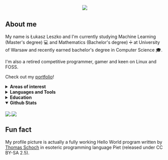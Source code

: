 <p align="center">
  <a href="https://www.youtube.com/watch?v=dQw4w9WgXcQ">
    <img src="https://media.giphy.com/media/xTiIzJSKB4l7xTouE8/giphy.gif" />
  </a>
</p>

## About me

My name is Łukasz Leszko and I'm currently studying Machine Learning (Master's degree) :computer: and Mathematics (Bachelor's degree) :heavy_division_sign: at University of Warsaw and recently earned bachelor's degree in Computer Science :mortar_board:.

I'm also a retired competitive programmer, gamer and keen on Linux and FOSS.

Check out my [portfolio](https://lukaszleszko.dev/)!

<details>
<summary><b>Areas of interest</b></summary>
<br>
  
- Programming languages (compilers, language design)
- Machine learning (LLMs)

</details>

<details>
<summary><b>Languages and Tools</b></summary>

<!--![linux](https://img.shields.io/badge/Linux-FCC624?style=for-the-badge&logo=linux&logoColor=black)
![python](https://img.shields.io/badge/Python-3776AB?style=for-the-badge&logo=python&logoColor=white)
![haskell](https://img.shields.io/badge/Haskell-5D4F85?style=for-the-badge&logo=haskell&logoColor=white)
![java](https://img.shields.io/badge/Java-FF160B?style=for-the-badge&logoColor=white)
![c++](https://img.shields.io/badge/C%2B%2B-00599C?style=for-the-badge&logo=c%2B%2B&logoColor=white)
![rust](https://img.shields.io/badge/Rust-FF9A00?style=for-the-badge&logo=rust&logoColor=white)
![typescript](https://img.shields.io/badge/Typescript-3178C6?style=for-the-badge&logo=typescript&logoColor=white)
![neovim](https://img.shields.io/badge/NeoVim-%2357A143.svg?&style=for-the-badge&logo=neovim&logoColor=white)
![vscode](https://img.shields.io/badge/VS_Code-0078D4?style=for-the-badge&logo=visual%20studio%20code&logoColor=white)
![jetbrains](https://img.shields.io/badge/Jetbrains-e800ba?style=for-the-badge&logo=jetbrains&logoColor=white)-->

### Languages

| Python3 | Java | C++ | Rust | TS | Solidity | Haskell | OCaml | SQL |
|---------|---------|----------|--------|----------|-----|-----|-----|----|
|  <img src="https://github.com/devicons/devicon/blob/master/icons/python/python-original.svg" title="Python" alt="Python" width="55" height="55"/> | <img src="https://cdn.jsdelivr.net/gh/devicons/devicon@latest/icons/java/java-original.svg" title="Java" alt="Java" width="55" height="55"/> | <img src="https://cdn.jsdelivr.net/gh/devicons/devicon@latest/icons/cplusplus/cplusplus-original.svg" title="C++"  alt="C++" width="55" height="55"/> | <img src="https://cdn.jsdelivr.net/gh/devicons/devicon@latest/icons/rust/rust-original.svg" title="Rust" alt="Rust" width="55" height="55"/> | <img src="https://cdn.jsdelivr.net/gh/devicons/devicon@latest/icons/typescript/typescript-original.svg" title="JavaScript" alt="JavaScript" width="55" height="55"/> |  <img src="https://github.com/devicons/devicon/blob/master/icons/solidity/solidity-original.svg" title="Solidity" alt="Solidity" width="55" height="55"/> | <img src="https://cdn.jsdelivr.net/gh/devicons/devicon@latest/icons/haskell/haskell-original.svg" title="Haskell" alt="Haskell" width="55" height="55"/> | <img src="https://cdn.jsdelivr.net/gh/devicons/devicon@latest/icons/ocaml/ocaml-original.svg" /> | <img src="https://cdn.jsdelivr.net/gh/devicons/devicon@latest/icons/postgresql/postgresql-original.svg"  title="SQL" alt="SQL" width="55" height="55"/>

### Web

| Django | FastAPI | Spring | React | Next.js | Astro |
|--------|---------|--------|-------|--------|------|
| <img src="https://cdn.jsdelivr.net/gh/devicons/devicon@latest/icons/django/django-plain.svg" title="Django" alt="Django" width="55" height="55"/> | <img src="https://cdn.jsdelivr.net/gh/devicons/devicon@latest/icons/fastapi/fastapi-original.svg" title="FastAPI" alt="FastAPI" width="55" height="55"/> | <img src="https://cdn.jsdelivr.net/gh/devicons/devicon@latest/icons/spring/spring-original.svg" title="Spring" alt="Spring" width="55" height="55"/> | <img src="https://cdn.jsdelivr.net/gh/devicons/devicon@latest/icons/react/react-original.svg" title="React" alt="React" width="55" height="55"/> | <img src="https://cdn.jsdelivr.net/gh/devicons/devicon@latest/icons/nextjs/nextjs-original.svg" title="Next.js" alt="Next.js" width="55" height="55"/> | <img src="https://cdn.jsdelivr.net/gh/devicons/devicon@latest/icons/astro/astro-original.svg" /> |

### Machine Learning

| Pytorch | llama.cpp | Numpy | Pandas | Polars | Sklearn |
|----------|--------|--------|----------|---------|----------|
| <img src="https://github.com/devicons/devicon/blob/master/icons/pytorch/pytorch-original.svg" title="Pytorch"  alt="Pytorch" width="55" height="55"/>| <img src="https://pypi-camo.freetls.fastly.net/c764f7e6f4adf3fbd414c1f6246128b002e2dbc2/68747470733a2f2f7261772e67697468756275736572636f6e74656e742e636f6d2f616265746c656e2f6c6c616d612d6370702d707974686f6e2f6d61696e2f646f63732f69636f6e2e737667" title="llamacpp" alt="llamacpp" width="55" height="55"/> | <img src="https://github.com/devicons/devicon/blob/master/icons/numpy/numpy-original-wordmark.svg" title="Numpy" alt="Numpy" width="55" height="55"/>| <img src="https://github.com/devicons/devicon/blob/master/icons/pandas/pandas-original.svg" title="Pandas" alt="Pandas" width="55" height="55"/>| <img src="https://images.icon-icons.com/3914/PNG/512/polars_logo_icon_248809.png" title="polars" alt="polars" width="55" height="55"/>| <img src="https://github.com/devicons/devicon/blob/master/icons/scikitlearn/scikitlearn-original.svg" title="sklearn" alt="sklearn" width="55" height="55"/>|

<!--
### Environments, Tools

| Git | Docker | Vite |
|-------|------|--------|
| <img src="https://github.com/devicons/devicon/blob/master/icons/git/git-original-wordmark.svg" title="Git" alt="Git" width="55" height="55"/> | <img src="https://github.com/devicons/devicon/blob/master/icons/docker/docker-original-wordmark.svg" title="Docker" alt="Docker" width="55" height="55"/> | <img src="https://cdn.jsdelivr.net/gh/devicons/devicon@latest/icons/vitejs/vitejs-original.svg" title="Vite" alt="Vite" width="55" height="55"/> |
-->

### Code Editor

| VS Code | Neovim | Jetbrains |
|---------|--------|-----------|
| <img src="https://cdn.jsdelivr.net/gh/devicons/devicon@latest/icons/vscode/vscode-original.svg" title="VS Code" alt="VS Code" width="55" height="55" /> | <img src="https://cdn.jsdelivr.net/gh/devicons/devicon@latest/icons/neovim/neovim-original.svg" title="Neovim" alt="Neovim" width="55" height="55"/> | <img src="https://cdn.jsdelivr.net/gh/devicons/devicon@latest/icons/jetbrains/jetbrains-original.svg" title="Jetbrains" alt="Jetbrains" width="55" height="55"/> | 

### OS

| NixOS | Arch |
|----------|----------|
| <img src="https://cdn.jsdelivr.net/gh/devicons/devicon@latest/icons/nixos/nixos-original.svg" /> | <img src="https://cdn.jsdelivr.net/gh/devicons/devicon@latest/icons/archlinux/archlinux-original.svg" title="Arch" alt="Arch" width="55" height="55"/> | <img src="https://github.com/canaleal/devicon/blob/new-icon-kali-linux/icons/kalilinux/kalilinux-original-wordmark.svg" title="Linux" alt="Linux" width="55" height="55"/> |

</details>

<details>
<summary><b>Education</b></summary>
  
### 2024–current University of Warsaw

Master's degree in Machine Learning

### 2022–current University of Warsaw

Bachelor's degree in Mathematics

### 2021–2024 University of Warsaw

Bachelor's degree in Computer Science
  
- Thesis: Gitoptim - a tool for automating programmer's work using large language models
- Grade: Good (4.25 in a 2–5 scale)

</details>


<details open>
<summary><b>Github Stats</b></summary>

<br>

<a href="https://www.youtube.com/watch?v=dQw4w9WgXcQ">
  <img align="center" src="https://github-readme-stats.vercel.app/api?username=leszkolukasz&show_icons=true&theme=github_dark&include_all_commits=true&line_height=40" />
</a>

<a href="https://www.youtube.com/watch?v=dQw4w9WgXcQ">
  <img align="center" src="https://github-readme-stats.vercel.app/api/top-langs/?username=leszkolukasz&theme=github_dark&card_width=300&exclude_repo=portfolio" />
</a>

</details>

## Fun fact
My profile picture is actually a fully working Hello World program written by [Thomas Schoch](https://www.retas.de/thomas/computer/programs/useless/piet/explain.html) in esoteric programming language Piet (released under CC BY-SA 2.5).

<!-- Shields from https://shields.io -->
<!-- Github Stats widget from https://github.com/anuraghazra/github-readme-stats -->
